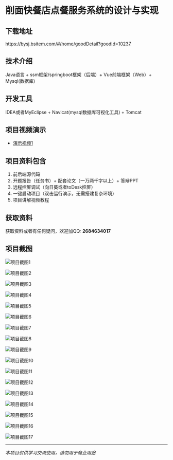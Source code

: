 # 削面快餐店点餐服务系统的设计与实现

## 下载地址
https://bysj.bsitem.com/#/home/goodDetail?goodId=10237

## 技术介绍
Java语言 + ssm框架/springboot框架（后端）+ Vue前端框架（Web）+ Mysql(数据库)

## 开发工具
IDEA或者MyEclipse + Navicat(mysql数据库可视化工具) + Tomcat

## 项目视频演示
- [演示视频1](https://graduation-images.oss-cn-beijing.aliyuncs.com/videos/828%E5%A5%97ssm%E5%BD%95%E5%83%8F/10237_ssm080%E5%89%8A%E9%9D%A2%E5%BF%AB%E9%A4%90%E5%BA%97%E7%82%B9%E9%A4%90%E6%9C%8D%E5%8A%A1%E7%B3%BB%E7%BB%9F%E7%9A%84%E8%AE%BE%E8%AE%A1%E4%B8%8E%E5%AE%9E%E7%8E%B0%E5%BD%95%E5%83%8F.mp4)

## 项目资料包含
1. 前后端源代码
2. 开题报告（任务书）+ 配套论文（一万两千字以上）+ 答辩PPT
3. 远程控屏调试（向日葵或者toDesk控屏）
4. 一键启动项目（双击运行演示，无需搭建复杂环境）
5. 项目讲解视频教程

## 获取资料
获取资料或者有任何疑问，欢迎加QQ: **2684634017**

## 项目截图
![项目截图1](https://graduation-images.oss-cn-beijing.aliyuncs.com/图片/10237/毕设论坛项目主图.jpg)

![项目截图2](https://graduation-images.oss-cn-beijing.aliyuncs.com/图片/10237/1.png)

![项目截图3](https://graduation-images.oss-cn-beijing.aliyuncs.com/图片/10237/2.png)

![项目截图4](https://graduation-images.oss-cn-beijing.aliyuncs.com/图片/10237/3.png)

![项目截图5](https://graduation-images.oss-cn-beijing.aliyuncs.com/图片/10237/4.png)

![项目截图6](https://graduation-images.oss-cn-beijing.aliyuncs.com/图片/10237/5.png)

![项目截图7](https://graduation-images.oss-cn-beijing.aliyuncs.com/图片/10237/6.png)

![项目截图8](https://graduation-images.oss-cn-beijing.aliyuncs.com/图片/10237/7.png)

![项目截图9](https://graduation-images.oss-cn-beijing.aliyuncs.com/图片/10237/8.png)

![项目截图10](https://graduation-images.oss-cn-beijing.aliyuncs.com/图片/10237/9.png)

![项目截图11](https://graduation-images.oss-cn-beijing.aliyuncs.com/图片/10237/10.png)

![项目截图12](https://graduation-images.oss-cn-beijing.aliyuncs.com/图片/10237/11.png)

![项目截图13](https://graduation-images.oss-cn-beijing.aliyuncs.com/图片/10237/12.png)

![项目截图14](https://graduation-images.oss-cn-beijing.aliyuncs.com/图片/10237/13.png)

![项目截图15](https://graduation-images.oss-cn-beijing.aliyuncs.com/图片/10237/14.png)

![项目截图16](https://graduation-images.oss-cn-beijing.aliyuncs.com/图片/10237/15.png)

![项目截图17](https://graduation-images.oss-cn-beijing.aliyuncs.com/图片/10237/16.png)

---
*本项目仅供学习交流使用，请勿用于商业用途*
